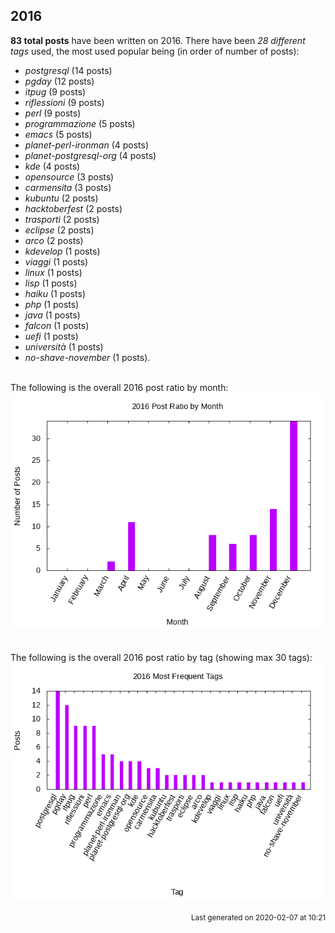 ## 2016 

**83 total posts** have been written on 2016.
There have been *28 different tags* used, the most
used popular being (in order of number of posts):
 
- *postgresql* (14 posts)  
- *pgday* (12 posts)  
- *itpug* (9 posts)  
- *riflessioni* (9 posts)  
- *perl* (9 posts)  
- *programmazione* (5 posts)  
- *emacs* (5 posts)  
- *planet-perl-ironman* (4 posts)  
- *planet-postgresql-org* (4 posts)  
- *kde* (4 posts)  
- *opensource* (3 posts)  
- *carmensita* (3 posts)  
- *kubuntu* (2 posts)  
- *hacktoberfest* (2 posts)  
- *trasporti* (2 posts)  
- *eclipse* (2 posts)  
- *arco* (2 posts)  
- *kdevelop* (1 posts)  
- *viaggi* (1 posts)  
- *linux* (1 posts)  
- *lisp* (1 posts)  
- *haiku* (1 posts)  
- *php* (1 posts)  
- *java* (1 posts)  
- *falcon* (1 posts)  
- *uefi* (1 posts)  
- *università* (1 posts)  
- *no-shave-november* (1 posts).<br/>
<br/>
The following is the overall 2016 post ratio by month:
<br/>
    <center>
      <img src="/images/stats/2016-months.png" alt="2016 post ratio per month" />
    </center>
<br/>

<br/>
The following is the overall 2016 post ratio by tag (showing max 30 tags):
<br/>
  <center>
    <img src="/images/stats/2016-tags.png" alt="2016 post ratio per tag" />
  </center>
<br/>

<div align="right">
<small>
Last generated on 2020-02-07 at 10:21
</small>
</div>

<br/>

